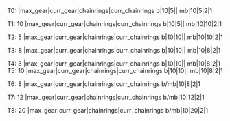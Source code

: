 T0:
|max_gear|curr_gear|chainrings|curr_chainrings
b|10|5||
mb|10|5|2|1

T1: 10
|max_gear|curr_gear|chainrings|curr_chainrings
b|10|5||
mb|10|10|2|1

T2: 5
|max_gear|curr_gear|chainrings|curr_chainrings
b|10|10||
mb|10|10|2|1

T3: 8
|max_gear|curr_gear|chainrings|curr_chainrings
b|10|10||
mb|10|8|2|1


T4: 3
|max_gear|curr_gear|chainrings|curr_chainrings
b|10|10||
mb|10|8|2|1
T5: 10
|max_gear|curr_gear|chainrings|curr_chainrings
b|10|10||
mb|10|8|2|1

T6: 8
|max_gear|curr_gear|chainrings|curr_chainrings
b/mb|10|8|2|1


T7: 12
|max_gear|curr_gear|chainrings|curr_chainrings
b/mb|10|12|2|1


T8: 20
|max_gear|curr_gear|chainrings|curr_chainrings
b/mb|10|20|2|1
